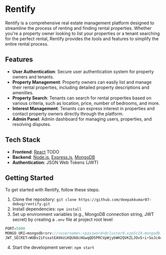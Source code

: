 # Rentify

Rentify is a comprehensive real estate management platform designed to streamline the process of renting and finding rental properties. Whether you're a property owner looking to list your properties or a tenant searching for the perfect rental, Rentify provides the tools and features to simplify the entire rental process.

## Features

- **User Authentication**: Secure user authentication system for property owners and tenants.
- **Property Management**: Property owners can easily list and manage their rental properties, including detailed property descriptions and amenities.
- **Property Search**: Tenants can search for rental properties based on various criteria, such as location, price, number of bedrooms, and more.
- **Interest Management**: Tenants can express interest in properties and contact property owners directly through the platform.
- **Admin Panel**: Admin dashboard for managing users, properties, and resolving disputes.

## Tech Stack

- **Frontend**: [React](https://reactjs.org/) TODO
- **Backend**: [Node.js](https://nodejs.org/), [Express.js](https://expressjs.com/), [MongoDB](https://www.mongodb.com/)
- **Authentication**: JSON Web Tokens (JWT)


## Getting Started

To get started with Rentify, follow these steps:

1. Clone the repository: `git clone https://github.com/deepakkumar07-debug/rentify.git`
2. Install dependencies: `npm install`
3. Set up environment variables (e.g., MongoDB connection string, JWT secret) by creating a `.env` file at project root level

```js
PORT=5000
MONGO_URI=mongodb+srv://<username>:<password>@cluster0.xzp5c19.mongodb.net/?retryWrites=true&w=majority&appName=Cluster0
JWT_SECRET=WUBv2iFsxatEA9kUiKQU68cHGwqQD5PRCVpWjybWH2QVKZLJOv5+i+SoJc4qvRXH6GizMpjEixOPt0+y6C/s4g==

```
4. Start the development server: `npm start`
